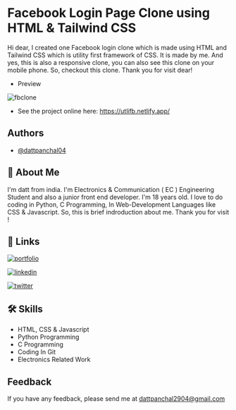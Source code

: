 
# Facebook Login Page Clone using HTML & Tailwind CSS

Hi dear, I created one Facebook login clone which is made using HTML and Tailwind CSS which is utility first framework of CSS. It is made by me. And yes, this is also a responsive clone, you can also see this clone on your mobile phone. So, checkout this clone. Thank you for visit dear!

- Preview
 
![fbclone](https://user-images.githubusercontent.com/94067118/157072601-8affd584-d5ca-4c6f-8f50-42a3c727bc7c.jpg)

- See the project online here: https://utlifb.netlify.app/

## Authors

- [@dattpanchal04](https://github.com/dattpanchal04)


## 🚀 About Me

I'm datt from india. I'm Electronics & Communication ( EC ) Engineering Student and also a junior front end developer. I'm 18 years old. I love to do coding in Python, C Programming, In Web-Development Languages like CSS & Javascript. So, this is brief indroduction about me. Thank you for visit !


## 🔗 Links

[![portfolio](https://img.shields.io/badge/my_portfolio-000?style=for-the-badge&logo=ko-fi&logoColor=white)](https://dattpanchal.netlify.app/)

[![linkedin](https://img.shields.io/badge/linkedin-0A66C2?style=for-the-badge&logo=linkedin&logoColor=white)](https://www.linkedin.com/in/dattpanchal04/)

[![twitter](https://img.shields.io/badge/twitter-1DA1F2?style=for-the-badge&logo=twitter&logoColor=white)](https://twitter.com/dattpanchal04)


## 🛠 Skills

- HTML, CSS & Javascript
- Python Programming
- C Programming
- Coding In Git
- Electronics Related Work



## Feedback

If you have any feedback, please send me at dattpanchal2904@gmail.com

